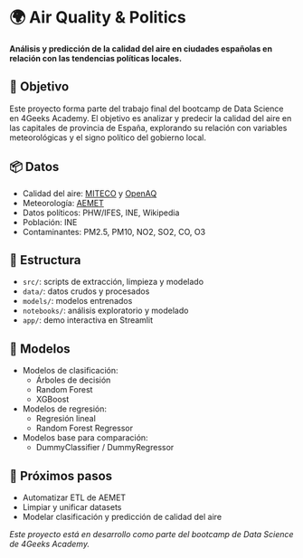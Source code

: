 # 🌍 Air Quality & Politics

**Análisis y predicción de la calidad del aire en ciudades españolas en relación con las tendencias políticas locales.**

## 🎯 Objetivo

Este proyecto forma parte del trabajo final del bootcamp de Data Science en 4Geeks Academy. El objetivo es analizar y predecir la calidad del aire en las capitales de provincia de España, explorando su relación con variables meteorológicas y el signo político del gobierno local.

## 📦 Datos

- Calidad del aire: [MITECO](https://www.miteco.gob.es/es/calidad-y-evaluacion-ambiental/temas/atmosfera-y-calidad-del-aire/) y [OpenAQ](https://openaq.org/)
- Meteorología: [AEMET](https://www.aemet.es/es/datos_abiertos/AEMET_OpenData)
- Datos políticos: PHW/IFES, INE, Wikipedia
- Población: INE
- Contaminantes: PM2.5, PM10, NO2, SO2, CO, O3

## 🧱 Estructura

- `src/`: scripts de extracción, limpieza y modelado
- `data/`: datos crudos y procesados
- `models/`: modelos entrenados
- `notebooks/`: análisis exploratorio y modelado
- `app/`: demo interactiva en Streamlit

## 🧠 Modelos

- Modelos de clasificación:
  - Árboles de decisión
  - Random Forest
  - XGBoost
- Modelos de regresión:
  - Regresión lineal
  - Random Forest Regressor
- Modelos base para comparación:
  - DummyClassifier / DummyRegressor

## 🚀 Próximos pasos

- Automatizar ETL de AEMET
- Limpiar y unificar datasets
- Modelar clasificación y predicción de calidad del aire

*Este proyecto está en desarrollo como parte del bootcamp de Data Science de 4Geeks Academy.*
